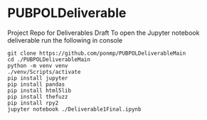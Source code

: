 # PUBPOLDeliverable
Project Repo for Deliverables Draft
To open the Jupyter notebook deliverable run the following in console

    git clone https://github.com/ponmp/PUBPOLDeliverableMain
    cd ./PUBPOLDeliverableMain
    python -m venv venv
    ./venv/Scripts/activate
    pip install jupyter
    pip install pandas
    pip install html5lib
    pip install thefuzz
    pip install rpy2
    jupyter notebook ./Deliverable1Final.ipynb
